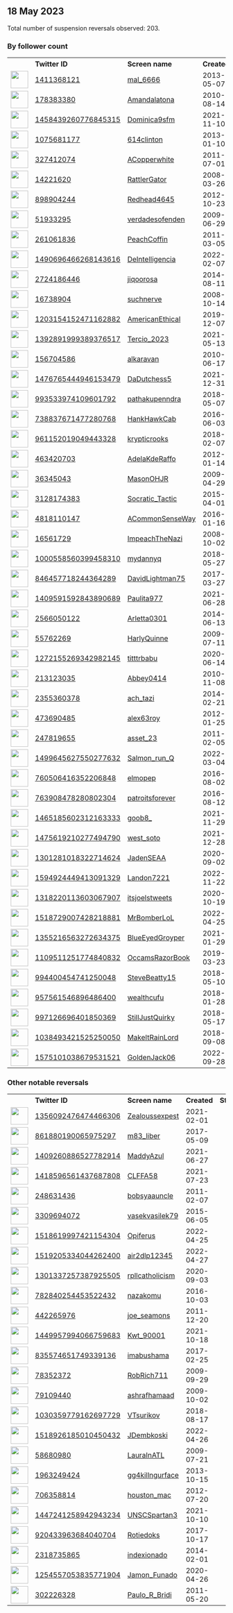 
## 18 May 2023
Total number of suspension reversals observed: 203.

### By follower count
<table><tr><th></th><th align="left">Twitter ID</th><th align="left">Screen name</th>
<th align="left">Created</th><th align="left">Status</th><th align="left">Suspended</th><th align="left">Followers</th>
<tr><td><a href="https://pbs.twimg.com/profile_images/1562545777901281280/IK6_e3XL_normal.jpg"><img src="https://pbs.twimg.com/profile_images/1562545777901281280/IK6_e3XL_normal.jpg" width="40px" height="40px" align="center"/></a></td><td><a href="https://twitter.com/intent/user?user_id=1411368121">1411368121</a></td><td><a href="https://twitter.com/mal_6666">mal_6666</a></td><td>2013-05-07</td><td align="center">🔒</td><td>2023-03-29</td><td>80176</td></tr>
<tr><td><a href="https://pbs.twimg.com/profile_images/1287807083426000896/RkjpN5Rw_normal.jpg"><img src="https://pbs.twimg.com/profile_images/1287807083426000896/RkjpN5Rw_normal.jpg" width="40px" height="40px" align="center"/></a></td><td><a href="https://twitter.com/intent/user?user_id=178383380">178383380</a></td><td><a href="https://twitter.com/Amandalatona">Amandalatona</a></td><td>2010-08-14</td><td align="center"></td><td>2023-03-26</td><td>75069</td></tr>
<tr><td><a href="https://pbs.twimg.com/profile_images/1667644292859396096/qzSvbmPQ_normal.jpg"><img src="https://pbs.twimg.com/profile_images/1667644292859396096/qzSvbmPQ_normal.jpg" width="40px" height="40px" align="center"/></a></td><td><a href="https://twitter.com/intent/user?user_id=1458439260776845315">1458439260776845315</a></td><td><a href="https://twitter.com/Dominica9sfm">Dominica9sfm</a></td><td>2021-11-10</td><td align="center"></td><td>2023-04-24</td><td>72984</td></tr>
<tr><td><a href="https://pbs.twimg.com/profile_images/1658907610333196289/VG9GjxkV_normal.jpg"><img src="https://pbs.twimg.com/profile_images/1658907610333196289/VG9GjxkV_normal.jpg" width="40px" height="40px" align="center"/></a></td><td><a href="https://twitter.com/intent/user?user_id=1075681177">1075681177</a></td><td><a href="https://twitter.com/614clinton">614clinton</a></td><td>2013-01-10</td><td align="center"></td><td></td><td>68865</td></tr>
<tr><td><a href="https://pbs.twimg.com/profile_images/425010978531454976/ATqS_1E8_normal.jpeg"><img src="https://pbs.twimg.com/profile_images/425010978531454976/ATqS_1E8_normal.jpeg" width="40px" height="40px" align="center"/></a></td><td><a href="https://twitter.com/intent/user?user_id=327412074">327412074</a></td><td><a href="https://twitter.com/ACopperwhite">ACopperwhite</a></td><td>2011-07-01</td><td align="center"></td><td>2023-02-05</td><td>52137</td></tr>
<tr><td><a href="https://pbs.twimg.com/profile_images/507122503014035456/GzSjY2K8_normal.jpeg"><img src="https://pbs.twimg.com/profile_images/507122503014035456/GzSjY2K8_normal.jpeg" width="40px" height="40px" align="center"/></a></td><td><a href="https://twitter.com/intent/user?user_id=14221620">14221620</a></td><td><a href="https://twitter.com/RattlerGator">RattlerGator</a></td><td>2008-03-26</td><td align="center"></td><td></td><td>33825</td></tr>
<tr><td><a href="https://pbs.twimg.com/profile_images/1670626764622528512/fqnJuMA1_normal.jpg"><img src="https://pbs.twimg.com/profile_images/1670626764622528512/fqnJuMA1_normal.jpg" width="40px" height="40px" align="center"/></a></td><td><a href="https://twitter.com/intent/user?user_id=898904244">898904244</a></td><td><a href="https://twitter.com/Redhead4645">Redhead4645</a></td><td>2012-10-23</td><td align="center"></td><td></td><td>31624</td></tr>
<tr><td><a href="https://pbs.twimg.com/profile_images/1648024013384417280/gvzls2GM_normal.jpg"><img src="https://pbs.twimg.com/profile_images/1648024013384417280/gvzls2GM_normal.jpg" width="40px" height="40px" align="center"/></a></td><td><a href="https://twitter.com/intent/user?user_id=51933295">51933295</a></td><td><a href="https://twitter.com/verdadesofenden">verdadesofenden</a></td><td>2009-06-29</td><td align="center">🚫</td><td>2023-05-07</td><td>31201</td></tr>
<tr><td><a href="https://pbs.twimg.com/profile_images/920153895099355136/jRJTS-YQ_normal.jpg"><img src="https://pbs.twimg.com/profile_images/920153895099355136/jRJTS-YQ_normal.jpg" width="40px" height="40px" align="center"/></a></td><td><a href="https://twitter.com/intent/user?user_id=261061836">261061836</a></td><td><a href="https://twitter.com/PeachCoffin">PeachCoffin</a></td><td>2011-03-05</td><td align="center"></td><td>2023-01-30</td><td>27562</td></tr>
<tr><td><a href="https://pbs.twimg.com/profile_images/1661132312367763456/lnfeNzPT_normal.jpg"><img src="https://pbs.twimg.com/profile_images/1661132312367763456/lnfeNzPT_normal.jpg" width="40px" height="40px" align="center"/></a></td><td><a href="https://twitter.com/intent/user?user_id=1490696466268143616">1490696466268143616</a></td><td><a href="https://twitter.com/DeIntelligencia">DeIntelligencia</a></td><td>2022-02-07</td><td align="center"></td><td>2022-07-21</td><td>25643</td></tr>
<tr><td><a href="https://pbs.twimg.com/profile_images/1542756527555346439/HYFr2Fiy_normal.jpg"><img src="https://pbs.twimg.com/profile_images/1542756527555346439/HYFr2Fiy_normal.jpg" width="40px" height="40px" align="center"/></a></td><td><a href="https://twitter.com/intent/user?user_id=2724186446">2724186446</a></td><td><a href="https://twitter.com/jiqoorosa">jiqoorosa</a></td><td>2014-08-11</td><td align="center"></td><td>2023-02-18</td><td>19499</td></tr>
<tr><td><a href="https://pbs.twimg.com/profile_images/1652539173591478274/OvbQPgUt_normal.jpg"><img src="https://pbs.twimg.com/profile_images/1652539173591478274/OvbQPgUt_normal.jpg" width="40px" height="40px" align="center"/></a></td><td><a href="https://twitter.com/intent/user?user_id=16738904">16738904</a></td><td><a href="https://twitter.com/suchnerve">suchnerve</a></td><td>2008-10-14</td><td align="center"></td><td></td><td>18352</td></tr>
<tr><td><a href="https://pbs.twimg.com/profile_images/1360985656294473736/UyD7RbOX_normal.jpg"><img src="https://pbs.twimg.com/profile_images/1360985656294473736/UyD7RbOX_normal.jpg" width="40px" height="40px" align="center"/></a></td><td><a href="https://twitter.com/intent/user?user_id=1203154152471162882">1203154152471162882</a></td><td><a href="https://twitter.com/AmericanEthical">AmericanEthical</a></td><td>2019-12-07</td><td align="center"></td><td></td><td>16804</td></tr>
<tr><td><a href="https://pbs.twimg.com/profile_images/1659473442373091328/h_E0Xvhr_normal.jpg"><img src="https://pbs.twimg.com/profile_images/1659473442373091328/h_E0Xvhr_normal.jpg" width="40px" height="40px" align="center"/></a></td><td><a href="https://twitter.com/intent/user?user_id=1392891999389376517">1392891999389376517</a></td><td><a href="https://twitter.com/Tercio_2023">Tercio_2023</a></td><td>2021-05-13</td><td align="center"></td><td>2022-07-20</td><td>14056</td></tr>
<tr><td><a href="https://pbs.twimg.com/profile_images/1159544289413738496/Cdc_vjbH_normal.jpg"><img src="https://pbs.twimg.com/profile_images/1159544289413738496/Cdc_vjbH_normal.jpg" width="40px" height="40px" align="center"/></a></td><td><a href="https://twitter.com/intent/user?user_id=156704586">156704586</a></td><td><a href="https://twitter.com/alkaravan">alkaravan</a></td><td>2010-06-17</td><td align="center"></td><td>2022-11-02</td><td>12161</td></tr>
<tr><td><a href="https://pbs.twimg.com/profile_images/1670905676791414784/b5lNw8RM_normal.jpg"><img src="https://pbs.twimg.com/profile_images/1670905676791414784/b5lNw8RM_normal.jpg" width="40px" height="40px" align="center"/></a></td><td><a href="https://twitter.com/intent/user?user_id=1476765444946153479">1476765444946153479</a></td><td><a href="https://twitter.com/DaDutchess5">DaDutchess5</a></td><td>2021-12-31</td><td align="center"></td><td>2023-01-12</td><td>11396</td></tr>
<tr><td><a href="https://pbs.twimg.com/profile_images/1669475951074508802/cbqeeGed_normal.jpg"><img src="https://pbs.twimg.com/profile_images/1669475951074508802/cbqeeGed_normal.jpg" width="40px" height="40px" align="center"/></a></td><td><a href="https://twitter.com/intent/user?user_id=993533974109601792">993533974109601792</a></td><td><a href="https://twitter.com/pathakupenndra">pathakupenndra</a></td><td>2018-05-07</td><td align="center"></td><td>2022-10-01</td><td>8355</td></tr>
<tr><td><a href="https://pbs.twimg.com/profile_images/739523711334633473/230-VKwL_normal.jpg"><img src="https://pbs.twimg.com/profile_images/739523711334633473/230-VKwL_normal.jpg" width="40px" height="40px" align="center"/></a></td><td><a href="https://twitter.com/intent/user?user_id=738837671477280768">738837671477280768</a></td><td><a href="https://twitter.com/HankHawkCab">HankHawkCab</a></td><td>2016-06-03</td><td align="center"></td><td>2022-10-29</td><td>8214</td></tr>
<tr><td><a href="https://pbs.twimg.com/profile_images/1659038360004902912/ADR9gIB7_normal.png"><img src="https://pbs.twimg.com/profile_images/1659038360004902912/ADR9gIB7_normal.png" width="40px" height="40px" align="center"/></a></td><td><a href="https://twitter.com/intent/user?user_id=961152019049443328">961152019049443328</a></td><td><a href="https://twitter.com/krypticrooks">krypticrooks</a></td><td>2018-02-07</td><td align="center"></td><td>2022-09-08</td><td>8146</td></tr>
<tr><td><a href="https://pbs.twimg.com/profile_images/1229895096780443648/Xyc5IwRU_normal.jpg"><img src="https://pbs.twimg.com/profile_images/1229895096780443648/Xyc5IwRU_normal.jpg" width="40px" height="40px" align="center"/></a></td><td><a href="https://twitter.com/intent/user?user_id=463420703">463420703</a></td><td><a href="https://twitter.com/AdelaKdeRaffo">AdelaKdeRaffo</a></td><td>2012-01-14</td><td align="center"></td><td></td><td>7705</td></tr>
<tr><td><a href="https://pbs.twimg.com/profile_images/1656411696724844544/vqpQ8HN8_normal.jpg"><img src="https://pbs.twimg.com/profile_images/1656411696724844544/vqpQ8HN8_normal.jpg" width="40px" height="40px" align="center"/></a></td><td><a href="https://twitter.com/intent/user?user_id=36345043">36345043</a></td><td><a href="https://twitter.com/MasonOHJR">MasonOHJR</a></td><td>2009-04-29</td><td align="center"></td><td></td><td>7152</td></tr>
<tr><td><a href="https://pbs.twimg.com/profile_images/1656767761539018767/m2PKxikt_normal.jpg"><img src="https://pbs.twimg.com/profile_images/1656767761539018767/m2PKxikt_normal.jpg" width="40px" height="40px" align="center"/></a></td><td><a href="https://twitter.com/intent/user?user_id=3128174383">3128174383</a></td><td><a href="https://twitter.com/Socratic_Tactic">Socratic_Tactic</a></td><td>2015-04-01</td><td align="center"></td><td></td><td>5472</td></tr>
<tr><td><a href="https://pbs.twimg.com/profile_images/1349012617403256833/c69HB7Ra_normal.jpg"><img src="https://pbs.twimg.com/profile_images/1349012617403256833/c69HB7Ra_normal.jpg" width="40px" height="40px" align="center"/></a></td><td><a href="https://twitter.com/intent/user?user_id=4818110147">4818110147</a></td><td><a href="https://twitter.com/ACommonSenseWay">ACommonSenseWay</a></td><td>2016-01-16</td><td align="center"></td><td></td><td>4913</td></tr>
<tr><td><a href="https://pbs.twimg.com/profile_images/1661114762090913819/TDR43CeO_normal.jpg"><img src="https://pbs.twimg.com/profile_images/1661114762090913819/TDR43CeO_normal.jpg" width="40px" height="40px" align="center"/></a></td><td><a href="https://twitter.com/intent/user?user_id=16561729">16561729</a></td><td><a href="https://twitter.com/ImpeachTheNazi">ImpeachTheNazi</a></td><td>2008-10-02</td><td align="center"></td><td></td><td>4638</td></tr>
<tr><td><a href="https://pbs.twimg.com/profile_images/1187420101890445312/4MlVWyWR_normal.jpg"><img src="https://pbs.twimg.com/profile_images/1187420101890445312/4MlVWyWR_normal.jpg" width="40px" height="40px" align="center"/></a></td><td><a href="https://twitter.com/intent/user?user_id=1000558560399458310">1000558560399458310</a></td><td><a href="https://twitter.com/mydannyq">mydannyq</a></td><td>2018-05-27</td><td align="center"></td><td></td><td>4374</td></tr>
<tr><td><a href="https://pbs.twimg.com/profile_images/846461079194501120/1EfsZOp7_normal.jpg"><img src="https://pbs.twimg.com/profile_images/846461079194501120/1EfsZOp7_normal.jpg" width="40px" height="40px" align="center"/></a></td><td><a href="https://twitter.com/intent/user?user_id=846457718244364289">846457718244364289</a></td><td><a href="https://twitter.com/DavidLightman75">DavidLightman75</a></td><td>2017-03-27</td><td align="center"></td><td></td><td>3780</td></tr>
<tr><td><a href="https://pbs.twimg.com/profile_images/1657038594727456771/YYdn9b_O_normal.jpg"><img src="https://pbs.twimg.com/profile_images/1657038594727456771/YYdn9b_O_normal.jpg" width="40px" height="40px" align="center"/></a></td><td><a href="https://twitter.com/intent/user?user_id=1409591592843890689">1409591592843890689</a></td><td><a href="https://twitter.com/Paulita977">Paulita977</a></td><td>2021-06-28</td><td align="center"></td><td>2023-02-13</td><td>3599</td></tr>
<tr><td><a href="https://pbs.twimg.com/profile_images/672844421927317504/rXq9tZrU_normal.jpg"><img src="https://pbs.twimg.com/profile_images/672844421927317504/rXq9tZrU_normal.jpg" width="40px" height="40px" align="center"/></a></td><td><a href="https://twitter.com/intent/user?user_id=2566050122">2566050122</a></td><td><a href="https://twitter.com/Arletta0301">Arletta0301</a></td><td>2014-06-13</td><td align="center"></td><td></td><td>3086</td></tr>
<tr><td><a href="https://pbs.twimg.com/profile_images/1496569905814122501/hwSeO6-m_normal.jpg"><img src="https://pbs.twimg.com/profile_images/1496569905814122501/hwSeO6-m_normal.jpg" width="40px" height="40px" align="center"/></a></td><td><a href="https://twitter.com/intent/user?user_id=55762269">55762269</a></td><td><a href="https://twitter.com/HarlyQuinne">HarlyQuinne</a></td><td>2009-07-11</td><td align="center"></td><td>2022-03-19</td><td>2936</td></tr>
<tr><td><a href="https://pbs.twimg.com/profile_images/1667852806945120256/dYF_huLv_normal.jpg"><img src="https://pbs.twimg.com/profile_images/1667852806945120256/dYF_huLv_normal.jpg" width="40px" height="40px" align="center"/></a></td><td><a href="https://twitter.com/intent/user?user_id=1272155269342982145">1272155269342982145</a></td><td><a href="https://twitter.com/titttrbabu">titttrbabu</a></td><td>2020-06-14</td><td align="center"></td><td>2023-03-31</td><td>2295</td></tr>
<tr><td><a href="https://pbs.twimg.com/profile_images/775166827206995969/kAzn7WAW_normal.jpg"><img src="https://pbs.twimg.com/profile_images/775166827206995969/kAzn7WAW_normal.jpg" width="40px" height="40px" align="center"/></a></td><td><a href="https://twitter.com/intent/user?user_id=213123035">213123035</a></td><td><a href="https://twitter.com/Abbey0414">Abbey0414</a></td><td>2010-11-08</td><td align="center"></td><td>2022-10-28</td><td>2054</td></tr>
<tr><td><a href="https://pbs.twimg.com/profile_images/1414713628750659585/iBAL6JMR_normal.jpg"><img src="https://pbs.twimg.com/profile_images/1414713628750659585/iBAL6JMR_normal.jpg" width="40px" height="40px" align="center"/></a></td><td><a href="https://twitter.com/intent/user?user_id=2355360378">2355360378</a></td><td><a href="https://twitter.com/ach_tazi">ach_tazi</a></td><td>2014-02-21</td><td align="center"></td><td>2022-10-11</td><td>1994</td></tr>
<tr><td><a href="https://pbs.twimg.com/profile_images/1296040289568776193/qJC3mw9N_normal.jpg"><img src="https://pbs.twimg.com/profile_images/1296040289568776193/qJC3mw9N_normal.jpg" width="40px" height="40px" align="center"/></a></td><td><a href="https://twitter.com/intent/user?user_id=473690485">473690485</a></td><td><a href="https://twitter.com/alex63roy">alex63roy</a></td><td>2012-01-25</td><td align="center"></td><td>2022-09-29</td><td>1904</td></tr>
<tr><td><a href="https://pbs.twimg.com/profile_images/1653633391336488961/gBU4hYcZ_normal.jpg"><img src="https://pbs.twimg.com/profile_images/1653633391336488961/gBU4hYcZ_normal.jpg" width="40px" height="40px" align="center"/></a></td><td><a href="https://twitter.com/intent/user?user_id=247819655">247819655</a></td><td><a href="https://twitter.com/asset_23">asset_23</a></td><td>2011-02-05</td><td align="center"></td><td></td><td>1887</td></tr>
<tr><td><a href="https://pbs.twimg.com/profile_images/1499673403795832834/t4fhBusD_normal.jpg"><img src="https://pbs.twimg.com/profile_images/1499673403795832834/t4fhBusD_normal.jpg" width="40px" height="40px" align="center"/></a></td><td><a href="https://twitter.com/intent/user?user_id=1499645627550277632">1499645627550277632</a></td><td><a href="https://twitter.com/Salmon_run_Q">Salmon_run_Q</a></td><td>2022-03-04</td><td align="center"></td><td>2023-02-03</td><td>1880</td></tr>
<tr><td><a href="https://pbs.twimg.com/profile_images/1658896201817935872/WvheRYzo_normal.jpg"><img src="https://pbs.twimg.com/profile_images/1658896201817935872/WvheRYzo_normal.jpg" width="40px" height="40px" align="center"/></a></td><td><a href="https://twitter.com/intent/user?user_id=760506416352206848">760506416352206848</a></td><td><a href="https://twitter.com/elmopep">elmopep</a></td><td>2016-08-02</td><td align="center"></td><td></td><td>1866</td></tr>
<tr><td><a href="https://pbs.twimg.com/profile_images/847986705579872256/IFwR3ql9_normal.jpg"><img src="https://pbs.twimg.com/profile_images/847986705579872256/IFwR3ql9_normal.jpg" width="40px" height="40px" align="center"/></a></td><td><a href="https://twitter.com/intent/user?user_id=763908478280802304">763908478280802304</a></td><td><a href="https://twitter.com/patroitsforever">patroitsforever</a></td><td>2016-08-12</td><td align="center"></td><td></td><td>1762</td></tr>
<tr><td><a href="https://pbs.twimg.com/profile_images/1658654125696098304/Q8Nwrrbi_normal.jpg"><img src="https://pbs.twimg.com/profile_images/1658654125696098304/Q8Nwrrbi_normal.jpg" width="40px" height="40px" align="center"/></a></td><td><a href="https://twitter.com/intent/user?user_id=1465185602312163333">1465185602312163333</a></td><td><a href="https://twitter.com/goob8_">goob8_</a></td><td>2021-11-29</td><td align="center"></td><td>2022-09-23</td><td>1690</td></tr>
<tr><td><a href="https://pbs.twimg.com/profile_images/1649425011650732033/9uCrxxig_normal.jpg"><img src="https://pbs.twimg.com/profile_images/1649425011650732033/9uCrxxig_normal.jpg" width="40px" height="40px" align="center"/></a></td><td><a href="https://twitter.com/intent/user?user_id=1475619210277494790">1475619210277494790</a></td><td><a href="https://twitter.com/west_soto">west_soto</a></td><td>2021-12-28</td><td align="center"></td><td>2023-04-25</td><td>1687</td></tr>
<tr><td><a href="https://pbs.twimg.com/profile_images/1657872633541828609/ogMHtpyf_normal.jpg"><img src="https://pbs.twimg.com/profile_images/1657872633541828609/ogMHtpyf_normal.jpg" width="40px" height="40px" align="center"/></a></td><td><a href="https://twitter.com/intent/user?user_id=1301281018322714624">1301281018322714624</a></td><td><a href="https://twitter.com/JadenSEAA">JadenSEAA</a></td><td>2020-09-02</td><td align="center"></td><td>2022-08-31</td><td>1683</td></tr>
<tr><td><a href="https://pbs.twimg.com/profile_images/1667780047594455041/lEb2JxJU_normal.jpg"><img src="https://pbs.twimg.com/profile_images/1667780047594455041/lEb2JxJU_normal.jpg" width="40px" height="40px" align="center"/></a></td><td><a href="https://twitter.com/intent/user?user_id=1594924449413091329">1594924449413091329</a></td><td><a href="https://twitter.com/Landon7221">Landon7221</a></td><td>2022-11-22</td><td align="center"></td><td>2023-04-21</td><td>1647</td></tr>
<tr><td><a href="https://pbs.twimg.com/profile_images/1653561888570064899/lCJe6csc_normal.jpg"><img src="https://pbs.twimg.com/profile_images/1653561888570064899/lCJe6csc_normal.jpg" width="40px" height="40px" align="center"/></a></td><td><a href="https://twitter.com/intent/user?user_id=1318220113603067907">1318220113603067907</a></td><td><a href="https://twitter.com/itsjoelstweets">itsjoelstweets</a></td><td>2020-10-19</td><td align="center"></td><td></td><td>1605</td></tr>
<tr><td><a href="https://pbs.twimg.com/profile_images/1669880281774292992/qmW8ksc6_normal.jpg"><img src="https://pbs.twimg.com/profile_images/1669880281774292992/qmW8ksc6_normal.jpg" width="40px" height="40px" align="center"/></a></td><td><a href="https://twitter.com/intent/user?user_id=1518729007428218881">1518729007428218881</a></td><td><a href="https://twitter.com/MrBomberLoL">MrBomberLoL</a></td><td>2022-04-25</td><td align="center"></td><td>2023-05-01</td><td>1556</td></tr>
<tr><td><a href="https://pbs.twimg.com/profile_images/1403918999726010368/u94h66aE_normal.jpg"><img src="https://pbs.twimg.com/profile_images/1403918999726010368/u94h66aE_normal.jpg" width="40px" height="40px" align="center"/></a></td><td><a href="https://twitter.com/intent/user?user_id=1355216563272634375">1355216563272634375</a></td><td><a href="https://twitter.com/BlueEyedGroyper">BlueEyedGroyper</a></td><td>2021-01-29</td><td align="center"></td><td>2022-05-05</td><td>1483</td></tr>
<tr><td><a href="https://pbs.twimg.com/profile_images/1109921201869283328/PhGEoV_w_normal.png"><img src="https://pbs.twimg.com/profile_images/1109921201869283328/PhGEoV_w_normal.png" width="40px" height="40px" align="center"/></a></td><td><a href="https://twitter.com/intent/user?user_id=1109511251774840832">1109511251774840832</a></td><td><a href="https://twitter.com/OccamsRazorBook">OccamsRazorBook</a></td><td>2019-03-23</td><td align="center"></td><td></td><td>1423</td></tr>
<tr><td><a href="https://pbs.twimg.com/profile_images/1308298395774222336/Z3SHAWVy_normal.jpg"><img src="https://pbs.twimg.com/profile_images/1308298395774222336/Z3SHAWVy_normal.jpg" width="40px" height="40px" align="center"/></a></td><td><a href="https://twitter.com/intent/user?user_id=994400454741250048">994400454741250048</a></td><td><a href="https://twitter.com/SteveBeatty15">SteveBeatty15</a></td><td>2018-05-10</td><td align="center"></td><td></td><td>1413</td></tr>
<tr><td><a href="https://pbs.twimg.com/profile_images/1086626377456066560/0DgR20M2_normal.jpg"><img src="https://pbs.twimg.com/profile_images/1086626377456066560/0DgR20M2_normal.jpg" width="40px" height="40px" align="center"/></a></td><td><a href="https://twitter.com/intent/user?user_id=957561546896486400">957561546896486400</a></td><td><a href="https://twitter.com/wealthcufu">wealthcufu</a></td><td>2018-01-28</td><td align="center"></td><td>2022-08-19</td><td>1352</td></tr>
<tr><td><a href="https://pbs.twimg.com/profile_images/1658944116993019904/4qM0adEM_normal.jpg"><img src="https://pbs.twimg.com/profile_images/1658944116993019904/4qM0adEM_normal.jpg" width="40px" height="40px" align="center"/></a></td><td><a href="https://twitter.com/intent/user?user_id=997126696401850369">997126696401850369</a></td><td><a href="https://twitter.com/StillJustQuirky">StillJustQuirky</a></td><td>2018-05-17</td><td align="center"></td><td></td><td>1338</td></tr>
<tr><td><a href="https://pbs.twimg.com/profile_images/1264381146378506245/h-3Cto4F_normal.jpg"><img src="https://pbs.twimg.com/profile_images/1264381146378506245/h-3Cto4F_normal.jpg" width="40px" height="40px" align="center"/></a></td><td><a href="https://twitter.com/intent/user?user_id=1038493421525250050">1038493421525250050</a></td><td><a href="https://twitter.com/MakeItRainLord">MakeItRainLord</a></td><td>2018-09-08</td><td align="center"></td><td>2022-04-27</td><td>1301</td></tr>
<tr><td><a href="https://pbs.twimg.com/profile_images/1657118673952296988/BAk1iBVq_normal.jpg"><img src="https://pbs.twimg.com/profile_images/1657118673952296988/BAk1iBVq_normal.jpg" width="40px" height="40px" align="center"/></a></td><td><a href="https://twitter.com/intent/user?user_id=1575101038679531521">1575101038679531521</a></td><td><a href="https://twitter.com/GoldenJack06">GoldenJack06</a></td><td>2022-09-28</td><td align="center"></td><td>2023-02-01</td><td>1226</td></tr>
</table>

### Other notable reversals
<table><tr><th></th><th align="left">Twitter ID</th><th align="left">Screen name</th>
<th align="left">Created</th><th align="left">Status</th><th align="left">Suspended</th><th align="left">Followers</th>
<tr><td><a href="https://pbs.twimg.com/profile_images/1562516463575093248/B1PMVSyg_normal.jpg"><img src="https://pbs.twimg.com/profile_images/1562516463575093248/B1PMVSyg_normal.jpg" width="40px" height="40px" align="center"/></a></td><td><a href="https://twitter.com/intent/user?user_id=1356092476474466306">1356092476474466306</a></td><td><a href="https://twitter.com/Zealoussexpest">Zealoussexpest</a></td><td>2021-02-01</td><td align="center"></td><td>2023-01-02</td><td>362</td></tr>
<tr><td><a href="https://pbs.twimg.com/profile_images/1243635062123507713/rSf8MmAg_normal.jpg"><img src="https://pbs.twimg.com/profile_images/1243635062123507713/rSf8MmAg_normal.jpg" width="40px" height="40px" align="center"/></a></td><td><a href="https://twitter.com/intent/user?user_id=861880190065975297">861880190065975297</a></td><td><a href="https://twitter.com/m83_liber">m83_liber</a></td><td>2017-05-09</td><td align="center"></td><td>2023-01-25</td><td>638</td></tr>
<tr><td><a href="https://pbs.twimg.com/profile_images/1634551789033869312/ikmVFH2y_normal.jpg"><img src="https://pbs.twimg.com/profile_images/1634551789033869312/ikmVFH2y_normal.jpg" width="40px" height="40px" align="center"/></a></td><td><a href="https://twitter.com/intent/user?user_id=1409260886527782914">1409260886527782914</a></td><td><a href="https://twitter.com/MaddyAzul">MaddyAzul</a></td><td>2021-06-27</td><td align="center"></td><td>2023-04-14</td><td>253</td></tr>
<tr><td><a href="https://pbs.twimg.com/profile_images/1639038802122657792/17pDHTEu_normal.jpg"><img src="https://pbs.twimg.com/profile_images/1639038802122657792/17pDHTEu_normal.jpg" width="40px" height="40px" align="center"/></a></td><td><a href="https://twitter.com/intent/user?user_id=1418596561437687808">1418596561437687808</a></td><td><a href="https://twitter.com/CLFFA58">CLFFA58</a></td><td>2021-07-23</td><td align="center"></td><td>2023-04-11</td><td>39</td></tr>
<tr><td><a href="https://pbs.twimg.com/profile_images/1557187139502313472/2Xwi42vI_normal.jpg"><img src="https://pbs.twimg.com/profile_images/1557187139502313472/2Xwi42vI_normal.jpg" width="40px" height="40px" align="center"/></a></td><td><a href="https://twitter.com/intent/user?user_id=248631436">248631436</a></td><td><a href="https://twitter.com/bobsyaauncle">bobsyaauncle</a></td><td>2011-02-07</td><td align="center"></td><td>2022-12-18</td><td>191</td></tr>
<tr><td><a href="https://pbs.twimg.com/profile_images/821963462658129920/Pix_b2fJ_normal.jpg"><img src="https://pbs.twimg.com/profile_images/821963462658129920/Pix_b2fJ_normal.jpg" width="40px" height="40px" align="center"/></a></td><td><a href="https://twitter.com/intent/user?user_id=3309694072">3309694072</a></td><td><a href="https://twitter.com/vasekvasilek79">vasekvasilek79</a></td><td>2015-06-05</td><td align="center"></td><td>2023-02-28</td><td>1075</td></tr>
<tr><td><a href="https://pbs.twimg.com/profile_images/1659245648456056861/L-7vkZuC_normal.jpg"><img src="https://pbs.twimg.com/profile_images/1659245648456056861/L-7vkZuC_normal.jpg" width="40px" height="40px" align="center"/></a></td><td><a href="https://twitter.com/intent/user?user_id=1518619997421154304">1518619997421154304</a></td><td><a href="https://twitter.com/Opiferus">Opiferus</a></td><td>2022-04-25</td><td align="center"></td><td>2022-12-07</td><td>54</td></tr>
<tr><td><a href="https://pbs.twimg.com/profile_images/1665117049037660164/n-JZviZY_normal.jpg"><img src="https://pbs.twimg.com/profile_images/1665117049037660164/n-JZviZY_normal.jpg" width="40px" height="40px" align="center"/></a></td><td><a href="https://twitter.com/intent/user?user_id=1519205334044262400">1519205334044262400</a></td><td><a href="https://twitter.com/air2dlp12345">air2dlp12345</a></td><td>2022-04-27</td><td align="center"></td><td>2022-10-20</td><td>526</td></tr>
<tr><td><a href="https://pbs.twimg.com/profile_images/1659255414133850112/FJQRXbtg_normal.jpg"><img src="https://pbs.twimg.com/profile_images/1659255414133850112/FJQRXbtg_normal.jpg" width="40px" height="40px" align="center"/></a></td><td><a href="https://twitter.com/intent/user?user_id=1301337257387925505">1301337257387925505</a></td><td><a href="https://twitter.com/rpllcatholicism">rpllcatholicism</a></td><td>2020-09-03</td><td align="center"></td><td>2022-08-18</td><td>114</td></tr>
<tr><td><a href="https://pbs.twimg.com/profile_images/1657652122815709186/RkODGt5s_normal.jpg"><img src="https://pbs.twimg.com/profile_images/1657652122815709186/RkODGt5s_normal.jpg" width="40px" height="40px" align="center"/></a></td><td><a href="https://twitter.com/intent/user?user_id=782840254453522432">782840254453522432</a></td><td><a href="https://twitter.com/nazakomu">nazakomu</a></td><td>2016-10-03</td><td align="center"></td><td>2023-03-17</td><td>110</td></tr>
<tr><td><a href="https://pbs.twimg.com/profile_images/1545158831218442240/Rk-1RFsx_normal.jpg"><img src="https://pbs.twimg.com/profile_images/1545158831218442240/Rk-1RFsx_normal.jpg" width="40px" height="40px" align="center"/></a></td><td><a href="https://twitter.com/intent/user?user_id=442265976">442265976</a></td><td><a href="https://twitter.com/joe_seamons">joe_seamons</a></td><td>2011-12-20</td><td align="center"></td><td>2022-12-11</td><td>675</td></tr>
<tr><td><a href="https://pbs.twimg.com/profile_images/1450797163173367810/Ndc-qzBE_normal.jpg"><img src="https://pbs.twimg.com/profile_images/1450797163173367810/Ndc-qzBE_normal.jpg" width="40px" height="40px" align="center"/></a></td><td><a href="https://twitter.com/intent/user?user_id=1449957994066759683">1449957994066759683</a></td><td><a href="https://twitter.com/Kwt_90001">Kwt_90001</a></td><td>2021-10-18</td><td align="center">🔒</td><td>2023-02-19</td><td>55</td></tr>
<tr><td><a href="https://pbs.twimg.com/profile_images/1664241457333428225/GmTEth5__normal.jpg"><img src="https://pbs.twimg.com/profile_images/1664241457333428225/GmTEth5__normal.jpg" width="40px" height="40px" align="center"/></a></td><td><a href="https://twitter.com/intent/user?user_id=835574651749339136">835574651749339136</a></td><td><a href="https://twitter.com/imabushama">imabushama</a></td><td>2017-02-25</td><td align="center"></td><td>2023-04-11</td><td>291</td></tr>
<tr><td><a href="https://pbs.twimg.com/profile_images/1653556984287834112/Fy0ieylE_normal.jpg"><img src="https://pbs.twimg.com/profile_images/1653556984287834112/Fy0ieylE_normal.jpg" width="40px" height="40px" align="center"/></a></td><td><a href="https://twitter.com/intent/user?user_id=78352372">78352372</a></td><td><a href="https://twitter.com/RobRich711">RobRich711</a></td><td>2009-09-29</td><td align="center"></td><td>2023-05-15</td><td>335</td></tr>
<tr><td><a href="https://pbs.twimg.com/profile_images/1592280989950414848/jKj-TGdd_normal.jpg"><img src="https://pbs.twimg.com/profile_images/1592280989950414848/jKj-TGdd_normal.jpg" width="40px" height="40px" align="center"/></a></td><td><a href="https://twitter.com/intent/user?user_id=79109440">79109440</a></td><td><a href="https://twitter.com/ashrafhamaad">ashrafhamaad</a></td><td>2009-10-02</td><td align="center"></td><td>2023-05-11</td><td>244</td></tr>
<tr><td><a href="https://pbs.twimg.com/profile_images/1030363424390307840/EIXLl0HB_normal.jpg"><img src="https://pbs.twimg.com/profile_images/1030363424390307840/EIXLl0HB_normal.jpg" width="40px" height="40px" align="center"/></a></td><td><a href="https://twitter.com/intent/user?user_id=1030359779162697729">1030359779162697729</a></td><td><a href="https://twitter.com/VTsurikov">VTsurikov</a></td><td>2018-08-17</td><td align="center">👋</td><td>2022-12-16</td><td>8</td></tr>
<tr><td><a href="https://pbs.twimg.com/profile_images/1518926364207947778/XVdBwDa-_normal.png"><img src="https://pbs.twimg.com/profile_images/1518926364207947778/XVdBwDa-_normal.png" width="40px" height="40px" align="center"/></a></td><td><a href="https://twitter.com/intent/user?user_id=1518926185010450432">1518926185010450432</a></td><td><a href="https://twitter.com/JDembkoski">JDembkoski</a></td><td>2022-04-26</td><td align="center"></td><td>2023-03-18</td><td>4</td></tr>
<tr><td><a href="https://abs.twimg.com/sticky/default_profile_images/default_profile_normal.png"><img src="https://abs.twimg.com/sticky/default_profile_images/default_profile_normal.png" width="40px" height="40px" align="center"/></a></td><td><a href="https://twitter.com/intent/user?user_id=58680980">58680980</a></td><td><a href="https://twitter.com/LauraInATL">LauraInATL</a></td><td>2009-07-21</td><td align="center"></td><td>2023-01-31</td><td>12</td></tr>
<tr><td><a href="https://pbs.twimg.com/profile_images/1382659915609567236/1-wHqYyf_normal.jpg"><img src="https://pbs.twimg.com/profile_images/1382659915609567236/1-wHqYyf_normal.jpg" width="40px" height="40px" align="center"/></a></td><td><a href="https://twitter.com/intent/user?user_id=1963249424">1963249424</a></td><td><a href="https://twitter.com/gg4killngurface">gg4killngurface</a></td><td>2013-10-15</td><td align="center">🚫</td><td>2023-05-05</td><td>10</td></tr>
<tr><td><a href="https://pbs.twimg.com/profile_images/710325972776583168/64LVssBL_normal.jpg"><img src="https://pbs.twimg.com/profile_images/710325972776583168/64LVssBL_normal.jpg" width="40px" height="40px" align="center"/></a></td><td><a href="https://twitter.com/intent/user?user_id=706358814">706358814</a></td><td><a href="https://twitter.com/houston_mac">houston_mac</a></td><td>2012-07-20</td><td align="center"></td><td>2023-03-31</td><td>79</td></tr>
<tr><td><a href="https://pbs.twimg.com/profile_images/1456035988652773376/fRdHql8C_normal.jpg"><img src="https://pbs.twimg.com/profile_images/1456035988652773376/fRdHql8C_normal.jpg" width="40px" height="40px" align="center"/></a></td><td><a href="https://twitter.com/intent/user?user_id=1447241258942943234">1447241258942943234</a></td><td><a href="https://twitter.com/UNSCSpartan3">UNSCSpartan3</a></td><td>2021-10-10</td><td align="center"></td><td>2022-11-21</td><td>81</td></tr>
<tr><td><a href="https://pbs.twimg.com/profile_images/1665132501386293248/C0L7j6TA_normal.jpg"><img src="https://pbs.twimg.com/profile_images/1665132501386293248/C0L7j6TA_normal.jpg" width="40px" height="40px" align="center"/></a></td><td><a href="https://twitter.com/intent/user?user_id=920433963684040704">920433963684040704</a></td><td><a href="https://twitter.com/Rotiedoks">Rotiedoks</a></td><td>2017-10-17</td><td align="center"></td><td>2022-12-13</td><td>41</td></tr>
<tr><td><a href="https://pbs.twimg.com/profile_images/1658800960548794370/8sqJ7phv_normal.jpg"><img src="https://pbs.twimg.com/profile_images/1658800960548794370/8sqJ7phv_normal.jpg" width="40px" height="40px" align="center"/></a></td><td><a href="https://twitter.com/intent/user?user_id=2318735865">2318735865</a></td><td><a href="https://twitter.com/indexionado">indexionado</a></td><td>2014-02-01</td><td align="center">🚫</td><td>2023-04-25</td><td>215</td></tr>
<tr><td><a href="https://pbs.twimg.com/profile_images/1657419892558053376/0JeIpSSt_normal.jpg"><img src="https://pbs.twimg.com/profile_images/1657419892558053376/0JeIpSSt_normal.jpg" width="40px" height="40px" align="center"/></a></td><td><a href="https://twitter.com/intent/user?user_id=1254557053835771904">1254557053835771904</a></td><td><a href="https://twitter.com/Jamon_Funado">Jamon_Funado</a></td><td>2020-04-26</td><td align="center">👋</td><td>2022-10-31</td><td>1107</td></tr>
<tr><td><a href="https://pbs.twimg.com/profile_images/1563552053812551680/tWWlVKwx_normal.png"><img src="https://pbs.twimg.com/profile_images/1563552053812551680/tWWlVKwx_normal.png" width="40px" height="40px" align="center"/></a></td><td><a href="https://twitter.com/intent/user?user_id=302226328">302226328</a></td><td><a href="https://twitter.com/Paulo_R_Bridi">Paulo_R_Bridi</a></td><td>2011-05-20</td><td align="center"></td><td>2023-01-05</td><td>1066</td></tr>
</table>
